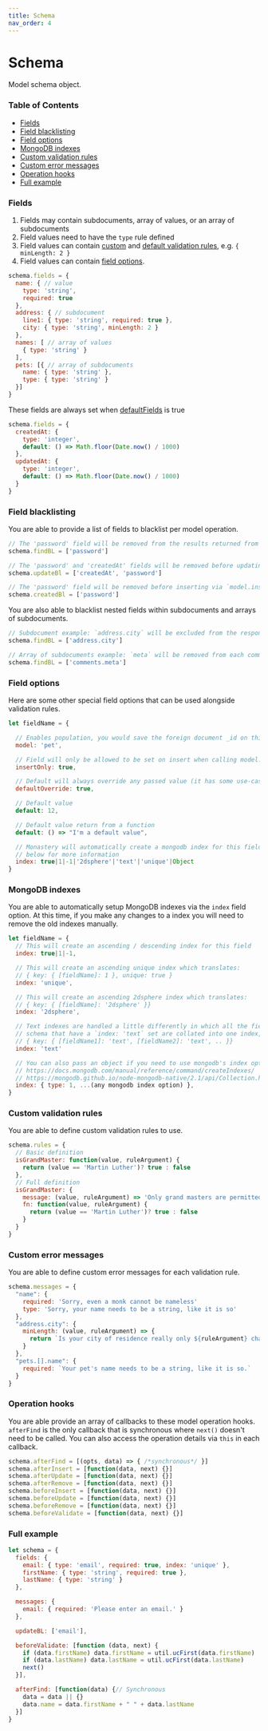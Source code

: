 ```yaml
---
title: Schema
nav_order: 4
---
```


# Schema

Model schema object.

### Table of Contents

- [Fields](#fields)
- [Field blacklisting](#field-blacklisting)
- [Field options](#field-options)
- [MongoDB indexes](#mongodb-indexes)
- [Custom validation rules](#custom-validation-rules)
- [Custom error messages](#custom-error-messages)
- [Operation hooks](#operation-hooks)
- [Full example](#full-example)

### Fields

1. Fields may contain subdocuments, array of values, or an array of subdocuments
2. Field values need to have the `type` rule defined
3. Field values can contain [custom](#custom-validation-rules) and [default validation rules](./rules), e.g. `{ minLength: 2 }`
4. Field values can contain [field options](#field-options).

```js
schema.fields = {
  name: { // value
    type: 'string',
    required: true
  },
  address: { // subdocument
    line1: { type: 'string', required: true },
    city: { type: 'string', minLength: 2 }
  },
  names: [ // array of values
    { type: 'string' }
  ],
  pets: [{ // array of subdocuments
    name: { type: 'string' },
    type: { type: 'string' }
  }]
}
```

These fields are always set when [defaultFields](./manager) is true

```js
schema.fields = {
  createdAt: {
    type: 'integer',
    default: () => Math.floor(Date.now() / 1000)
  },
  updatedAt: {
    type: 'integer',
    default: () => Math.floor(Date.now() / 1000)
  }
}
```

### Field blacklisting

You are able to provide a list of fields to blacklist per model operation.

```js
// The 'password' field will be removed from the results returned from `model.find`
schema.findBL = ['password']

// The 'password' and 'createdAt' fields will be removed before updating via `model.update`
schema.updateBl = ['createdAt', 'password']

// The 'password' field will be removed before inserting via `model.insert`
schema.createdBl = ['password']
```

You are also able to blacklist nested fields within subdocuments and arrays of subdocuments.

```js
// Subdocument example: `address.city` will be excluded from the response
schema.findBL = ['address.city']

// Array of subdocuments example: `meta` will be removed from each comment in the array
schema.findBL = ['comments.meta']
```

### Field options

Here are some other special field options that can be used alongside validation rules.

```js
let fieldName = {

  // Enables population, you would save the foreign document _id on this field.
  model: 'pet',

  // Field will only be allowed to be set on insert when calling model.insert
  insertOnly: true,

  // Default will always override any passed value (it has some use-cases)
  defaultOverride: true,

  // Default value
  default: 12,

  // Default value return from a function
  default: () => "I'm a default value",

  // Monastery will automatically create a mongodb index for this field, see "MongoDB indexes"
  // below for more information
  index: true|1|-1|'2dsphere'|'text'|'unique'|Object
}
```

### MongoDB indexes

You are able to automatically setup MongoDB indexes via the `index` field option. At this time,
if you make any changes to a index you will need to remove the old indexes manually.

```js
let fieldName = {
  // This will create an ascending / descending index for this field
  index: true|1|-1,

  // This will create an ascending unique index which translates:
  // { key: { [fieldName]: 1 }, unique: true }
  index: 'unique',

  // This will create an ascending 2dsphere index which translates:
  // { key: { [fieldName]: '2dsphere' }}
  index: '2dsphere',

  // Text indexes are handled a little differently in which all the fields on the model
  // schema that have a `index: 'text` set are collated into one index, e.g.
  // { key: { [fieldName1]: 'text', [fieldName2]: 'text', .. }}
  index: 'text'

  // You can also pass an object if you need to use mongodb's index options
  // https://docs.mongodb.com/manual/reference/command/createIndexes/
  // https://mongodb.github.io/node-mongodb-native/2.1/api/Collection.html#createIndexes
  index: { type: 1, ...(any mongodb index option) },
}
```

### Custom validation rules

You are able to define custom validation rules to use.

```js
schema.rules = {
  // Basic definition
  isGrandMaster: function(value, ruleArgument) {
    return (value == 'Martin Luther')? true : false
  },
  // Full definition
  isGrandMaster: {
    message: (value, ruleArgument) => 'Only grand masters are permitted'
    fn: function(value, ruleArgument) {
      return (value == 'Martin Luther')? true : false
    }
  }
}
```

### Custom error messages

You are able to define custom error messages for each validation rule.

```js
schema.messages = {
  "name": {
    required: 'Sorry, even a monk cannot be nameless'
    type: 'Sorry, your name needs to be a string, like it is so'
  },
  "address.city": {
    minLength: (value, ruleArgument) => {
      return `Is your city of residence really only ${ruleArgument} characters long?`
    }
  },
  "pets.[].name": {
    required: `Your pet's name needs to be a string, like it is so.`
  }
}
```

### Operation hooks

You are able provide an array of callbacks to these model operation hooks. `afterFind` is the only callback that is synchronous where `next()` doesn't need to be called. You can also access the operation details via `this` in each callback.

```js
schema.afterFind = [(opts, data) => { /*synchronous*/ }]
schema.afterInsert = [function(data, next) {}]
schema.afterUpdate = [function(data, next) {}]
schema.afterRemove = [function(data, next) {}]
schema.beforeInsert = [function(data, next) {}]
schema.beforeUpdate = [function(data, next) {}]
schema.beforeRemove = [function(data, next) {}]
schema.beforeValidate = [function(data, next) {}]
```

### Full example

```js
let schema = {
  fields: {
    email: { type: 'email', required: true, index: 'unique' },
    firstName: { type: 'string', required: true },
    lastName: { type: 'string' }
  },

  messages: {
    email: { required: 'Please enter an email.' }
  },

  updateBL: ['email'],

  beforeValidate: [function (data, next) {
    if (data.firstName) data.firstName = util.ucFirst(data.firstName)
    if (data.lastName) data.lastName = util.ucFirst(data.lastName)
    next()
  }],

  afterFind: [function(data) {// Synchronous
    data = data || {}
    data.name = data.firstName + " " + data.lastName
  }]
}

```
